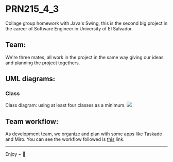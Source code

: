 # PRN215_4_3

Collage group homework with Java's Swing, this is the second big project in the career of Software Engineer in University of El Salvador.

## Team:
We're three mates, all work in the project in the same way giving our ideas and planning the project togethers.

## UML diagrams:

### Class
Class diagram: using at least four classes as a minimum.
<img src='https://i.imgur.com/I4inVIA.jpg'>

## Team workflow:
As development team, we organize and plan with some apps like Taskade and Miro. You can see the workflow followed is [this](https://miro.com/app/board/uXjVOATbF3M=/?share_link_id=640392129954) link.

----
Enjoy ~ 🎍




